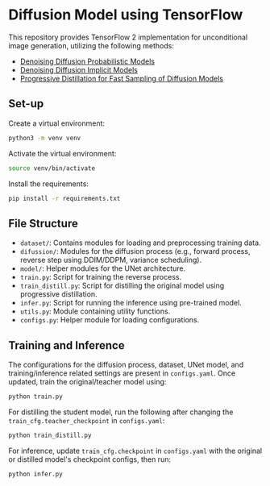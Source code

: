# Diffusion Model using TensorFlow

This repository provides TensorFlow 2 implementation for unconditional image generation, utilizing the following methods:

- [Denoising Diffusion Probabilistic Models](https://arxiv.org/abs/2006.11239)
- [Denoising Diffusion Implicit Models](https://arxiv.org/abs/2010.02502)
- [Progressive Distillation for Fast Sampling of Diffusion Models](https://arxiv.org/abs/2202.00512)

## Set-up

Create a virtual environment:

```bash
python3 -m venv venv
```

Activate the virtual environment:

```bash
source venv/bin/activate
```

Install the requirements:

```bash
pip install -r requirements.txt
```

## File Structure

- `dataset/`: Contains modules for loading and preprocessing training data.
- `difussion/`: Modules for the diffusion process (e.g., forward process, reverse step using DDIM/DDPM, variance scheduling).
- `model/`: Helper modules for the UNet architecture.
- `train.py`: Script for training the reverse process.
- `train_distill.py`: Script for distilling the original model using progressive distillation.
- `infer.py`: Script for running the inference using pre-trained model.
- `utils.py`: Module containing utility functions.
- `configs.py`: Helper module for loading configurations.

## Training and Inference

The configurations for the diffusion process, dataset, UNet model, and training/inference related settings are present in `configs.yaml`. Once updated, train the original/teacher model using:

```bash
python train.py
```

For distilling the student model, run the following after changing the
`train_cfg.teacher_checkpoint` in `configs.yaml`:

```bash
python train_distill.py
```

For inference, update `train_cfg.checkpoint` in `configs.yaml` with the original or distilled model's checkpoint configs, then run:

```bash
python infer.py
```

